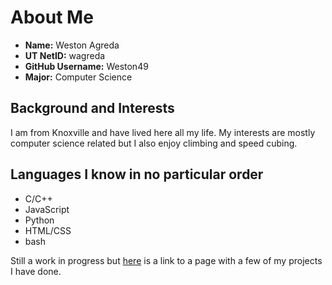 # About Me
* **Name:** Weston Agreda
* **UT NetID:** wagreda
* **GitHub Username:** Weston49
* **Major:** Computer Science
## Background and Interests
I am from Knoxville and have lived here all my life. My interests are mostly computer science related but I also enjoy climbing and speed cubing.

## Languages I know in no particular order
* C/C++
* JavaScript
* Python
* HTML/CSS
* bash

Still a work in progress but [here](https://weston-agreda.vercel.app/) is a link to a page with a few of my projects I have done.
